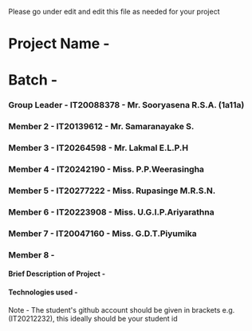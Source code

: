 Please go under edit and edit this file as needed for your project

# Project Name - 
# Batch - 
### Group Leader - IT20088378 - Mr. Sooryasena R.S.A. (1a11a)
### Member 2 - IT20139612 - Mr. Samaranayake S.
### Member 3 - IT20264598 - Mr. Lakmal E.L.P.H
### Member 4 - IT20242190 - Miss. P.P.Weerasingha 
### Member 5 - IT20277222 - Miss. Rupasinge M.R.S.N.
### Member 6 - IT20223908 - Miss. U.G.I.P.Ariyarathna
### Member 7 - IT20047160 - Miss. G.D.T.Piyumika
### Member 8 - 

#### Brief Description of Project - 
#### Technologies used - 

Note - The student's github account should be given in brackets e.g. (IT20212232), this ideally should be your student id 

